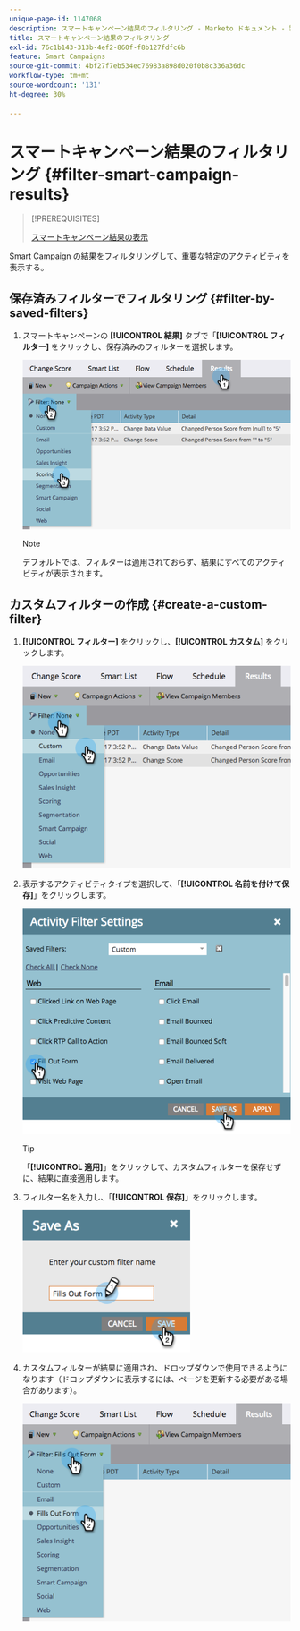```yaml
---
unique-page-id: 1147068
description: スマートキャンペーン結果のフィルタリング - Marketo ドキュメント - 製品ドキュメント
title: スマートキャンペーン結果のフィルタリング
exl-id: 76c1b143-313b-4ef2-860f-f8b127fdfc6b
feature: Smart Campaigns
source-git-commit: 4bf27f7eb534ec76983a898d020f0b8c336a36dc
workflow-type: tm+mt
source-wordcount: '131'
ht-degree: 30%

---
```


# スマートキャンペーン結果のフィルタリング {#filter-smart-campaign-results}

>[!PREREQUISITES]
>
>[スマートキャンペーン結果の表示](/help/marketo/product-docs/core-marketo-concepts/smart-campaigns/smart-campaign-data/view-smart-campaign-results.md)

Smart Campaign の結果をフィルタリングして、重要な特定のアクティビティを表示する。

## 保存済みフィルターでフィルタリング {#filter-by-saved-filters}

1. スマートキャンペーンの **[!UICONTROL 結果]** タブで「**[!UICONTROL フィルター]** をクリックし、保存済みのフィルターを選択します。

   ![](assets/filter-smart-campaign-results-1.png)

   >[!NOTE]
   >
   >デフォルトでは、フィルターは適用されておらず、結果にすべてのアクティビティが表示されます。

## カスタムフィルターの作成 {#create-a-custom-filter}

1. **[!UICONTROL フィルター]** をクリックし、**[!UICONTROL カスタム]** をクリックします。

   ![](assets/filter-smart-campaign-results-2.png)

1. 表示するアクティビティタイプを選択して、「**[!UICONTROL 名前を付けて保存]**」をクリックします。

   ![](assets/filter-smart-campaign-results-3.png)

   >[!TIP]
   >
   >「**[!UICONTROL 適用]**」をクリックして、カスタムフィルターを保存せずに、結果に直接適用します。

1. フィルター名を入力し、「**[!UICONTROL 保存]**」をクリックします。

   ![](assets/filter-smart-campaign-results-4.png)

1. カスタムフィルターが結果に適用され、ドロップダウンで使用できるようになります（ドロップダウンに表示するには、ページを更新する必要がある場合があります）。

   ![](assets/filter-smart-campaign-results-5.png)
